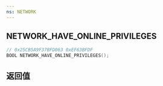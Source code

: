 ```yaml
---
ns: NETWORK
---
```

## NETWORK_HAVE_ONLINE_PRIVILEGES

```c
// 0x25CB5A9F37BFD063 0xEF63BFDF
BOOL NETWORK_HAVE_ONLINE_PRIVILEGES();
```


## 返回值
